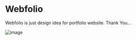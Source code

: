 # Webfolio
Webfolio is just design idea for portfolio website.
Thank You...

![image](https://user-images.githubusercontent.com/54436939/234863568-848f8abe-32b7-4df4-8f4c-fe6ba14df619.png)
